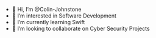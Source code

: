 - 👋 Hi, I’m @Colin-Johnstone
- 👀 I’m interested in Software Development
- 🌱 I’m currently learning Swift
- 💞️ I’m looking to collaborate on Cyber Security Projects

<!---
Colin-J-School/Colin-J-School is a ✨ special ✨ repository because its `README.md` (this file) appears on your GitHub profile.
You can click the Preview link to take a look at your changes.
--->
